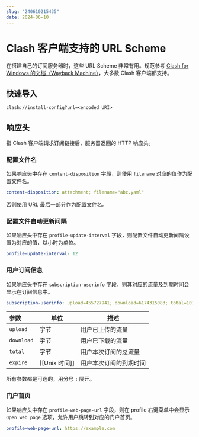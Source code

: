 ```yaml
---
slug: "240610215435"
date: 2024-06-10
---
```


# Clash 客户端支持的 URL Scheme

在搭建自己的订阅服务器时，这些 URL Scheme 非常有用。规范参考 [Clash for Windows 的文档（Wayback Machine）](https://web.archive.org/web/20230930062020/https://docs.cfw.lbyczf.com/contents/urlscheme.html#%E4%B8%8B%E8%BD%BD%E9%85%8D%E7%BD%AE)，大多数 Clash 客户端都支持。

## 快速导入

``` txt
clash://install-config?url=<encoded URI>
```

## 响应头

指 Clash 客户端请求订阅链接后，服务器返回的 HTTP 响应头。

### 配置文件名

如果响应头中存在 `content-disposition` 字段，则使用 `filename` 对应的值作为配置文件名。

``` yaml
content-disposition: attachment; filename="abc.yaml"
```

否则使用 URL 最后一部分作为配置文件名。

### 配置文件自动更新间隔

如果响应头中存在 `profile-update-interval` 字段，则配置文件自动更新间隔设置为对应的值，以小时为单位。

``` yaml
profile-update-interval: 12
```

### 用户订阅信息

如果响应头中存在 `subscription-userinfo` 字段，则其对应的流量及到期时间会显示在订阅信息中。

``` yaml
subscription-userinfo: upload=455727941; download=6174315083; total=1073741824000; expire=1671815872
```

| 参数         | 单位          | 描述          |
| :--------- | ----------- | ----------- |
| `upload`   | 字节          | 用户已上传的流量    |
| `download` | 字节          | 用户已下载的流量    |
| `total`    | 字节          | 用户本次订阅的总流量  |
| `expire`   | [[Unix 时间]] | 用户本次订阅的到期时间 |

所有参数都是可选的，用分号 `;` 隔开。

### 门户首页

如果响应头中存在 `profile-web-page-url` 字段，则在 profile 右键菜单中会显示 `Open web page` 选项，允许用户跳转到对应的门户首页。

``` yaml
profile-web-page-url: https://example.com
```
